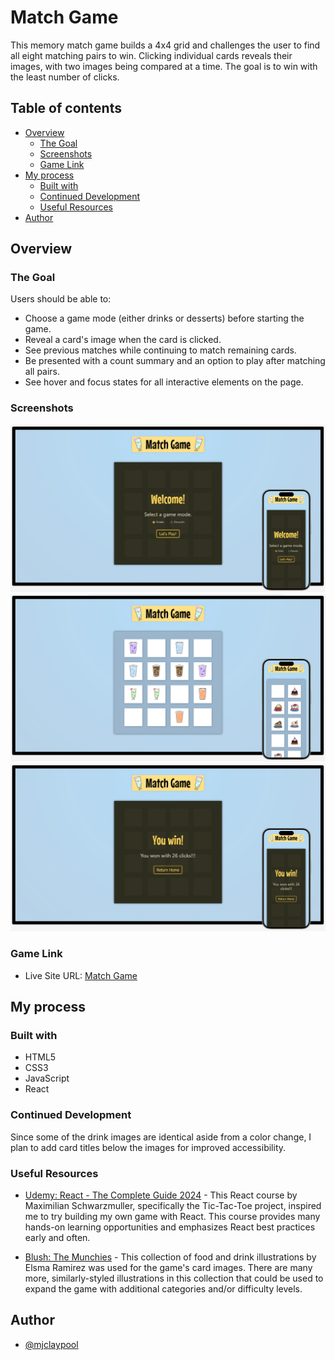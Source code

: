 # Match Game

This memory match game builds a 4x4 grid and challenges the user to find all eight matching pairs to win. Clicking individual cards reveals their images, with two images being compared at a time. The goal is to win with the least number of clicks.

## Table of contents

- [Overview](#overview)
  - [The Goal](#the-goal)
  - [Screenshots](#screenshots)
  - [Game Link](#game-link)
- [My process](#my-process)
  - [Built with](#built-with)
  - [Continued Development](#continued-development)
  - [Useful Resources](#useful-resources)
- [Author](#author)

## Overview

### The Goal

Users should be able to:

- Choose a game mode (either drinks or desserts) before starting the game.
- Reveal a card's image when the card is clicked.
- See previous matches while continuing to match remaining cards.
- Be presented with a count summary and an option to play after matching all pairs.
- See hover and focus states for all interactive elements on the page.

### Screenshots

![](./public/Screenshot-Welcome.png)
![](./public/Screenshot-GameBoard.png)
![](./public/Screenshot-GameOver.png)

### Game Link
- Live Site URL: [Match Game](https://mjclaypool.github.io/Match-Game/)

## My process

### Built with

- HTML5
- CSS3
- JavaScript
- React

### Continued Development

Since some of the drink images are identical aside from a color change, I plan to add card titles below the images for improved accessibility.

### Useful Resources
- [Udemy: React - The Complete Guide 2024](https://www.udemy.com/course/react-the-complete-guide-incl-redux/) - This React course by Maximilian Schwarzmuller, specifically the Tic-Tac-Toe project, inspired me to try building my own game with React. This course provides many hands-on learning opportunities and emphasizes React best practices early and often.

- [Blush: The Munchies](https://blush.design/collections/the-munchies/the-munchies) - This collection of food and drink illustrations by Elsma Ramirez was used for the game's card images. There are many more, similarly-styled illustrations in this collection that could be used to expand the game with additional categories and/or difficulty levels.

## Author

- [@mjclaypool](https://github.com/mjclaypool)